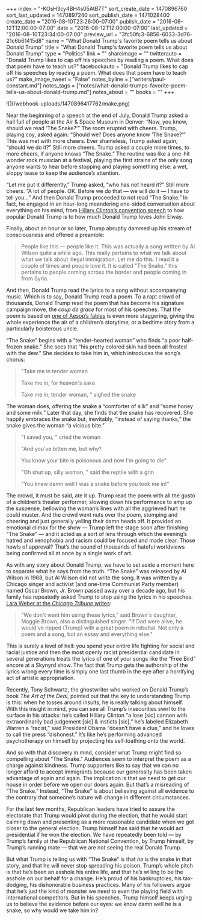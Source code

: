 +++
index = "-KOsH3cy4BH4s05AtB7T"
sort_create_date = 1470896760
sort_last_updated = 1470897240
sort_publish_date = 1471028400
create_date = "2016-08-10T23:26:00-07:00"
publish_date = "2016-08-12T12:00:00-07:00"
date = "2016-08-12T12:00:00-07:00"
last_updated = "2016-08-10T23:34:00-07:00"
preview_url = "3fc50fc3-6856-6033-3d76-21c6b61415d8"
name = "What Donald Trump's favorite poem tells us about Donald Trump"
title = "What Donald Trump's favorite poem tells us about Donald Trump"
type = "Politics"
link = ""
shareimage = ""
twitterauto = "Donald Trump likes to cap off his speeches by reading a poem. What does that poem have to teach us?"
facebookauto = "Donald Trump likes to cap off his speeches by reading a poem. What does that poem have to teach us?"
make_image_tweet = "False"
notes_byline = ["writers/paul-constant.md"]
notes_tags = ["notes/what-donald-trumps-favorite-poem-tells-us-about-donald-trump.md"]
notes_about = ""
books = ""
+++
<p class="image">![](/webhook-uploads/1470896417762/make.png)</p>

Near the beginning of a speech at the end of July, Donald Trump asked a hall full of people at the Air & Space Museum in Denver: “Now, you know, should we read ‘The Snake?’” The room erupted with cheers. Trump, playing coy, asked again: “Should we? Does anyone know ‘The Snake?’”  This was met with more cheers. Ever shameless, Trump asked again, “should we do it?” Still more cheers.  Trump asked a couple more times, to more cheers, if anyone knows “The Snake.” The routine was like a one-hit wonder rock musician at a festival, playing the first strains of the only song anyone wants to hear before stopping and playing something else: a wet, sloppy tease to keep the audience’s attention.

“Let me put it differently,” Trump asked, “who has *not* heard it?” Still more cheers. “A lot of people. OK. Before we do that — we will do it — I have to tell you…” And then Donald Trump proceeded to not read “The Snake.” In fact, he engaged in an hour-long meandering one-sided conversation about everything on his mind, from [Hillary Clinton’s convention speech]( http://www.seattlereviewofbooks.com/notes/2016/07/29/you-cant-steal-america/) to how popular Donald Trump is to how much Donald Trump loves John Elway.

 Finally, about an hour or so later, Trump abruptly dammed up his stream of consciousness and offered a preamble:

<blockquote>People like this — people like it. This was actually a song written by Al Wilson quite a while ago. This really pertains to what we talk about what we talk about illegal immigration. Let me do this. I read it a couple of times and people love it. It is called "The Snake." this pertains to people coming across the border and people coming in from Syria.</blockquote>

And then, Donald Trump read the lyrics to a song without accompanying music. Which is to say, Donald Trump read a *poem*. To a rapt crowd of thousands, Donald Trump read the poem that has become his signature campaign move, the *coup de grace* for most of his speeches. That the poem is based on [one of Aesop’s fables]( https://en.wikipedia.org/wiki/The_Farmer_and_the_Viper) is even more staggering, giving the whole experience the air of a children’s storytime, or a bedtime story from a particularly boisterous uncle.

“The Snake” begins with a “tender-hearted woman” who finds “a poor half-frozen snake.” She sees that “his pretty colored skin had been all frosted with the dew.” She decides to take him in, which introduces the song’s chorus:

<blockquote><p>"Take me in tender woman</p>
<p>Take me in, for heaven's sake</p>
<p>Take me in, tender woman, " sighed the snake</p></blockquote>

The woman does, offering the snake a “comforter of silk” and “some honey and some milk.” Later that day, she finds that the snake has recovered. She happily embraces the snake but, inevitably, “instead of saying thanks,” the snake gives the woman “a vicious bite.”

<blockquote><p>"I saved you, " cried the woman</p>
<p>"And you've bitten me, but why? </p>
<p>You know your bite is poisonous and now I'm going to die"</p>
<p>"Oh shut up, silly woman, " said the reptile with a grin</p>
<p>"You knew damn well I was a snake before you took me in!” </p></blockquote>

The crowd, it must be said, ate it up. Trump read the poem with all the gusto of a children’s theater performer, slowing down his performance to amp up the suspense, bellowing the woman’s lines with all the aggrieved hurt he could muster. And the crowd went nuts over the poem, stomping and cheering and just generally yelling their damn heads off. It provided an emotional climax for the show — Trump left the stage soon after finishing “The Snake” — and it acted as a sort of lens through which the evening’s hatred and xenophobia and racism could be focused and made clear. Those howls of approval? That’s the sound of thousands of hateful worldviews being confirmed all at once by a single work of art.

<div class="break"></div>

As with any story about Donald Trump, we have to set aside a moment here to separate what he says from the truth. “The Snake” was released by Al Wilson in 1968, but Al Wilson did not write the song. It was written by a Chicago singer and activist (and one-time Communist Party member) named Oscar Brown, Jr. Brown passed away over a decade ago, but his family has repeatedly asked Trump to stop using the lyrics in his speeches. [Lara Weber at the *Chicago Tribune* writes](http://www.chicagotribune.com/news/opinion/commentary/ct-the-snake-trump-oscar-brown-jr-chicago-poem-perspec-0314-jm-20160316-story.html):

<blockquote>"We don't want him using these lyrics," said Brown's daughter, Maggie Brown, also a distinguished singer. "If Dad were alive, he would've ripped (Trump) with a great poem in rebuttal. Not only a poem and a song, but an essay and everything else."</blockquote>

This is surely a level of hell: you spend your entire life fighting for social and racial justice and then the most openly racist presidential candidate in several generations treats the lyrics of one of your songs like the “Free Bird” encore at a Skynyrd show. The fact that Trump gets the authorship of the lyrics wrong every time is simply one last thumb in the eye after a horrifying act of artistic appropriation.

<div class="break"></div>

Recently, Tony Schwartz, the ghostwriter who worked on Donald Trump’s book *The Art of the Deal*, pointed out that the key to understanding Trump is this: when he tosses around insults, he is really talking about himself. With this insight in mind, you can see all Trump’s insecurities swirl to the surface in his attacks: he’s called Hillary Clinton “a lose [sic] cannon with extraordinarily bad judgement [sic] & insticts [sic],” he’s labeled Elizabeth Warren a “racist,” said President Obama “doesn’t have a clue,” and he loves to call the press “dishonest.” It’s like he’s performing advanced psychotherapy on himself by projecting his self-loathing onto the world.

And so with that discovery in mind, consider what Trump might find so compelling about “The Snake.” Audiences seem to interpret the poem as a charge against kindness. Trump supporters like to say that we can no longer afford to accept immigrants because our generosity has been taken advantage of again and again. The implication is that we need to get our house in order before we open our doors again. But that’s a misreading of “The Snake.” Instead, “The Snake” is about believing against all evidence to the contrary that someone’s nature will change in different circumstances. 

For the last few months, Republican leaders have tried to assure the electorate that Trump would pivot during the election, that he would start calming down and presenting as a more reasonable candidate when we got closer to the general election. Trump himself has said that he would act presidential if he won the election. We have repeatedly been told — by Trump’s family at the Republican National Convention, by Trump himself, by Trump’s running mate — that we are not seeing the real Donald Trump. 

But what Trump is telling us with “The Snake” is that *he* is the snake in that story, and that he will never stop spreading his poison. Trump’s whole pitch is that he’s been an asshole his entire life, and that he’s willing to be the asshole on our behalf for a change. He’s proud of his bankruptcies, his tax-dodging, his dishonorable business practices. Many of his followers argue that he’s just the kind of monster we need to even the playing field with international competitors. But in his speeches, Trump himself keeps urging us to believe the evidence before our eyes: we know damn well he is a snake, so why would we take him in?